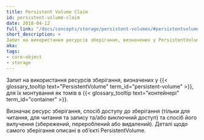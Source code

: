 ```yaml
---
title: Persistent Volume Claim
id: persistent-volume-claim
date: 2018-04-12
full_link: "/docs/concepts/storage/persistent-volumes/#persistentvolumeclaims"
short_description: >
Запит на використання ресурсів зберігання, визначених у PersistentVolume, для їх монтування як томів в контейнері.
aka: 
tags:
- core-object
- storage
---
```

 Запит на використання ресурсів зберігання, визначених у {{< glossary_tooltip text="PersistentVolume" term_id="persistent-volume" >}}, для їх монтування як томів в {{< glossary_tooltip text="контейнері" term_id="container" >}}.

<!--more--> 

Визначає ресурс зберігання, спосіб доступу до зберігання (тільки для читання, для читання та запису та/або виключний доступ) та спосіб його вилучення (збережений, перероблений або видалений). Деталі щодо самого зберігання описані в обʼєкті PersistentVolume.
